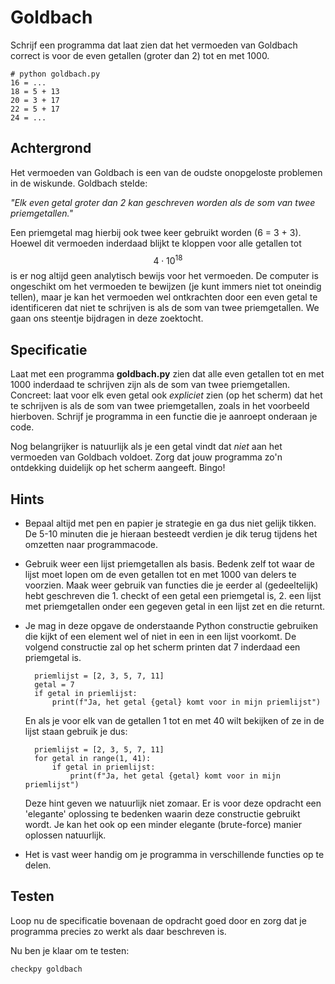 # Goldbach

Schrijf een programma dat laat zien dat het vermoeden van Goldbach correct is voor de even getallen (groter dan 2) tot en met 1000.

	# python goldbach.py
	16 = ...
	18 = 5 + 13 
	20 = 3 + 17 
	22 = 5 + 17
	24 = ...

## Achtergrond

Het vermoeden van Goldbach is een van de oudste onopgeloste problemen in de wiskunde. Goldbach stelde:

*"Elk even getal groter dan 2 kan geschreven worden als de som van twee priemgetallen."*

Een priemgetal mag hierbij ook twee keer gebruikt worden (6 = 3 + 3). Hoewel dit vermoeden inderdaad blijkt te kloppen voor alle getallen tot $$4\cdot10^{18}$$ is er nog altijd geen analytisch bewijs voor het vermoeden. De computer is ongeschikt om het vermoeden te bewijzen (je kunt immers niet tot oneindig tellen), maar je kan het vermoeden wel ontkrachten door een even getal te identificeren dat niet te schrijven is als de som van twee priemgetallen. We gaan ons steentje bijdragen in deze zoektocht.

## Specificatie

Laat met een programma **goldbach.py** zien dat alle even getallen tot en met 1000 inderdaad te schrijven zijn als de som van twee priemgetallen. Concreet: laat voor elk even getal ook *expliciet* zien (op het scherm) dat het te schrijven is als de som van twee priemgetallen, zoals in het voorbeeld hierboven. Schrijf je programma in een functie die je aanroept onderaan je code.

Nog belangrijker is natuurlijk als je een getal vindt dat *niet* aan het vermoeden van Goldbach voldoet. Zorg dat jouw programma zo'n ontdekking duidelijk op het scherm aangeeft. Bingo!

## Hints

- Bepaal altijd met pen en papier je strategie en ga dus niet gelijk tikken. De 5-10 minuten die je hieraan besteedt verdien je dik terug tijdens het omzetten naar programmacode.

- Gebruik weer een lijst priemgetallen als basis. Bedenk zelf tot waar de lijst moet lopen om de even getallen tot en met 1000 van delers te voorzien. Maak weer gebruik van functies die je eerder al (gedeeltelijk) hebt geschreven die 1. checkt of een getal een priemgetal is, 2. een lijst met priemgetallen onder een gegeven getal in een lijst zet en die returnt.

- Je mag in deze opgave de onderstaande Python constructie gebruiken die kijkt of een element wel of niet in een in een lijst voorkomt. De volgend constructie zal op het scherm printen dat 7 inderdaad een priemgetal is.

		priemlijst = [2, 3, 5, 7, 11]
		getal = 7
		if getal in priemlijst:
		    print(f"Ja, het getal {getal} komt voor in mijn priemlijst")

  En als je voor elk van de getallen 1 tot en met 40 wilt bekijken of ze in de lijst staan gebruik je dus:

		priemlijst = [2, 3, 5, 7, 11]
		for getal in range(1, 41):
		    if getal in priemlijst:
		        print(f"Ja, het getal {getal} komt voor in mijn priemlijst")

  Deze hint geven we natuurlijk niet zomaar. Er is voor deze opdracht een 'elegante' oplossing te bedenken waarin deze 
  constructie gebruikt wordt. Je kan het ook op een minder elegante (brute-force) manier oplossen natuurlijk.

- Het is vast weer handig om je programma in verschillende functies op te delen.

## Testen

Loop nu de specificatie bovenaan de opdracht goed door en zorg dat je programma precies zo werkt als daar beschreven is.

Nu ben je klaar om te testen:

	checkpy goldbach
